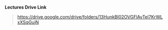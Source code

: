 **Lectures Drive Link**
> https://drive.google.com/drive/folders/13HunkBl02OVGFlAvTeI7KrWLxXSqGujN


